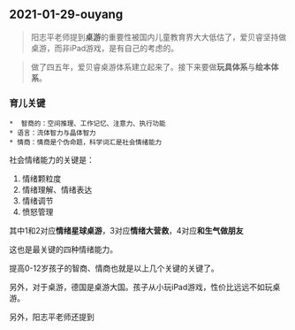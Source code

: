 ##  2021-01-29-ouyang  

> 阳志平老师提到**桌游**的重要性被国内儿童教育界大大低估了，爱贝睿坚持做桌游，而非iPad游戏，是有自己的考虑的。  

> 做了四五年，爱贝睿桌游体系建立起来了。接下来要做**玩具体系**与**绘本体系**。  

###  育儿关键 
    *  智商的：空间推理、工作记忆、注意力、执行功能  
    * 语言：流体智力与晶体智力  
    * 情商：情商是个伪命题，科学词汇是社会情绪能力    

社会情绪能力的关键是：  

1. 情绪颗粒度  
2. 情绪理解、情绪表达  
3. 情绪调节
4. 愤怒管理  

其中1和2对应**情绪星球桌游**，3对应**情绪大营救**，4对应**和生气做朋友**  

这也是最关键的四种情绪能力。  

提高0-12岁孩子的智商、情商也就是以上几个关键的关键了。  

另外，对于桌游，德国是桌游大国。孩子从小玩iPad游戏，性价比远远不如玩桌游。  

另外，阳志平老师还提到

